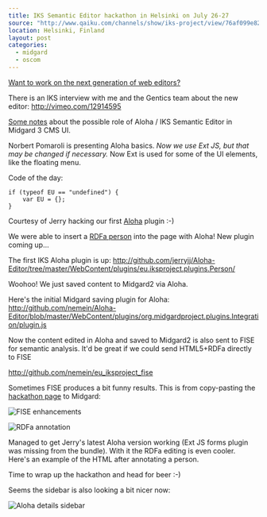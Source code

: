 ```yaml
---
title: IKS Semantic Editor hackathon in Helsinki on July 26-27
source: "http://www.qaiku.com/channels/show/iks-project/view/76af099e82a611df9e483b5520ffbefebefe/"
location: Helsinki, Finland
layout: post
categories:
  - midgard
  - oscom
---
```

[Want to work on the next generation of web editors?](http://wiki.iks-project.eu/index.php/Semantic_Editor/Helsinki_hackathon_2010)

There is an IKS interview with me and the Gentics team about the new editor: <http://vimeo.com/12914595>

[Some notes](http://www.midgard-project.org/discussion/developer-forum/aloha_editor-and_hrungnir_user_interface/) about the possible role of Aloha / IKS Semantic Editor in Midgard 3 CMS UI.

Norbert Pomaroli is presenting Aloha basics. _Now we use Ext JS, but that may be changed if necessary._ Now Ext is used for some of the UI elements, like the floating menu.

Code of the day:

    if (typeof EU == "undefined") {
        var EU = {};
    }

Courtesy of Jerry hacking our first [Aloha](http://aloha-editor.org) plugin :-)

We were able to insert a [RDFa person](http://www.google.com/support/webmasters/bin/answer.py?answer=146646) into the page with Aloha! New plugin coming up... 

The first IKS Aloha plugin is up: <http://github.com/jerryjj/Aloha-Editor/tree/master/WebContent/plugins/eu.iksproject.plugins.Person/>

Woohoo! We just saved content to Midgard2 via Aloha.

Here's the initial Midgard saving plugin for Aloha: <http://github.com/nemein/Aloha-Editor/blob/master/WebContent/plugins/org.midgardproject.plugins.Integration/plugin.js>

Now the content edited in Aloha and saved to Midgard2 is also sent to FISE for semantic analysis. It'd be great if we could send HTML5+RDFa directly to FISE

<http://github.com/nemein/eu_iksproject_fise>

Sometimes FISE produces a bit funny results. This is from copy-pasting the [hackathon page](http://wiki.iks-project.eu/index.php/Semantic_Editor/Helsinki_hackathon_2010) to Midgard:

![FISE enhancements](https://s3.eu-central-1.amazonaws.com/bergie-iki-fi/594e6a94998911df9b46a1a76f95c0fac0fa.png)

![RDFa annotation](https://s3.eu-central-1.amazonaws.com/bergie-iki-fi/182bc2c0999611dfa68cddcc93875b5b5b5b.png)

Managed to get Jerry's latest Aloha version working (Ext JS forms plugin was missing from the bundle). With it the RDFa editing is even cooler. Here's an example of the HTML after annotating a person.

Time to wrap up the hackathon and head for beer :-)

Seems the sidebar is also looking a bit nicer now:

![Aloha details sidebar](https://s3.eu-central-1.amazonaws.com/bergie-iki-fi/8d38bed49af811df973847511a0fdfe9dfe9.png)
